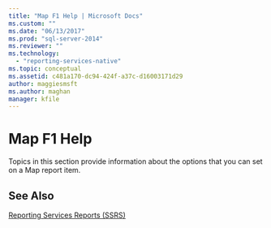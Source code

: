 ```yaml
---
title: "Map F1 Help | Microsoft Docs"
ms.custom: ""
ms.date: "06/13/2017"
ms.prod: "sql-server-2014"
ms.reviewer: ""
ms.technology: 
  - "reporting-services-native"
ms.topic: conceptual
ms.assetid: c481a170-dc94-424f-a37c-d16003171d29
author: maggiesmsft
ms.author: maghan
manager: kfile
---
```

# Map F1 Help
  Topics in this section provide information about the options that you can set on a Map report item.  
  
## See Also  
 [Reporting Services Reports &#40;SSRS&#41;](reports/reporting-services-reports-ssrs.md)  
  
  
